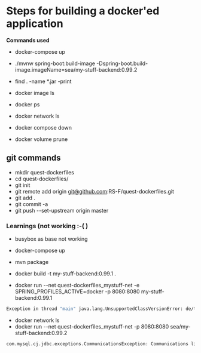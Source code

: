 # Steps for building a docker'ed application

**Commands used**

- docker-compose up
- ./mvnw spring-boot:build-image -Dspring-boot.build-image.imageName=sea/my-stuff-backend:0.99.2
- find . -name \*\.jar -print
- docker image ls
- docker ps
- docker network ls

- docker compose down
- docker volume prune

## git commands

- mkdir quest-dockerfiles
- cd quest-dockerfiles/
- git init
- git remote add origin git@github.com:RS-F/quest-dockerfiles.git
- git add .
- git commit -a
- git push --set-upstream origin master

### Learnings (not working :-( )

- busybox as base not working

- docker-compose up
- mvn package
- docker build -t my-stuff-backend:0.99.1 .
- docker run --net quest-dockerfiles_mystuff-net -e SPRING_PROFILES_ACTIVE=docker -p 8080:8080 my-stuff-backend:0.99.1
```sh
Exception in thread "main" java.lang.UnsupportedClassVersionError: de/telekom/sea/mystuffbackend/MyStuffBackendApplication has been compiled by a more recent version of the Java Runtime (class file version 55.0), this version of the Java Runtime only recognizes class file versions up to 52.0
```


- docker network ls
- docker run --net quest-dockerfiles_mystuff-net -p 8080:8080 sea/my-stuff-backend:0.99.2
```sh
com.mysql.cj.jdbc.exceptions.CommunicationsException: Communications link failure
```

